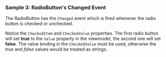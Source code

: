 ### Sample 3: RadioButton's Changed Event

The RadioButton has the `Changed` event which is fired whenever the radio button is checked or unchecked.

Notice the `CheckedItem` and `CheckedValue` properties. The first radio button will set **true** to the `Value` property in the viewmodel,
the second one will set **false**. The value binding in the `CheckedValue` must be used, otherwise the *true* and *false* values would
be treated as strings.